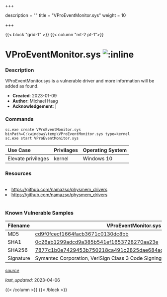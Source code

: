 +++

description = ""
title = "VProEventMonitor.sys"
weight = 10

+++


{{< block "grid-1" >}}
{{< column "mt-2 pt-1">}}


# VProEventMonitor.sys ![:inline](/images/twitter_verified.png) 


### Description

VProEventMonitor.sys is a vulnerable driver and more information will be added as found.

- **Created**: 2023-01-09
- **Author**: Michael Haag
- **Acknowledgement**:  | [](https://twitter.com/)

### Commands

```
sc.exe create VProEventMonitor.sys binPath=C:\windows\temp\VProEventMonitor.sys type=kernel
sc.exe start VProEventMonitor.sys
```

| Use Case | Privilages | Operating System | 
|:---- | ---- | ---- |
| Elevate privileges | kernel | Windows 10 |

### Resources
<br>
<li><a href=" https://github.com/namazso/physmem_drivers"> https://github.com/namazso/physmem_drivers</a></li>
<li><a href="https://github.com/namazso/physmem_drivers">https://github.com/namazso/physmem_drivers</a></li>
<br>

### Known Vulnerable Samples

| Filename | VProEventMonitor.sys |
|:---- | ---- | 
| MD5 | <a href="https://www.virustotal.com/gui/file/cd9f0fcecf1664facb3671c0130dc8bb">cd9f0fcecf1664facb3671c0130dc8bb</a> |
| SHA1 | <a href="https://www.virustotal.com/gui/file/0c26ab1299adcd9a385b541ef1653728270aa23e">0c26ab1299adcd9a385b541ef1653728270aa23e</a> |
| SHA256 | <a href="https://www.virustotal.com/gui/file/7877c1b0e7429453b750218ca491c2825dae684ad9616642eff7b41715c70aca">7877c1b0e7429453b750218ca491c2825dae684ad9616642eff7b41715c70aca</a> |
| Signature | Symantec Corporation, VeriSign Class 3 Code Signing 2010 CA, VeriSign   |


[*source*](https://github.com/magicsword-io/LOLDrivers/tree/main/yaml/vproeventmonitor.yaml)

*last_updated:* 2023-04-06








{{< /column >}}
{{< /block >}}
